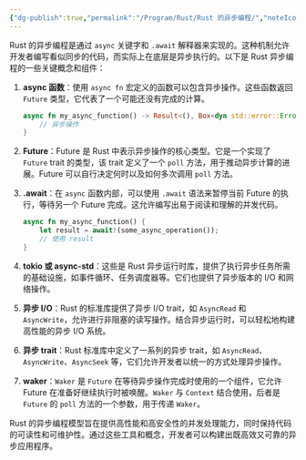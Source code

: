 ```yaml
---
{"dg-publish":true,"permalink":"/Program/Rust/Rust 的异步编程/","noteIcon":"","created":"2025-03-06T21:28:25.983+08:00"}
---
```


Rust 的异步编程是通过 `async` 关键字和 `.await` 解释器来实现的。这种机制允许开发者编写看似同步的代码，而实际上在底层是异步执行的。以下是 Rust 异步编程的一些关键概念和组件：

1. **async 函数**：使用 `async fn` 宏定义的函数可以包含异步操作。这些函数返回 `Future` 类型，它代表了一个可能还没有完成的计算。

   ```rust
   async fn my_async_function() -> Result<(), Box<dyn std::error::Error>> {
       // 异步操作
   }
   ```

2. **Future**：Future 是 Rust 中表示异步操作的核心类型。它是一个实现了 `Future` trait 的类型，该 trait 定义了一个 `poll` 方法，用于推动异步计算的进展。Future 可以自行决定何时以及如何多次调用 `poll` 方法。

3. **.await**：在 `async` 函数内部，可以使用 `.await` 语法来暂停当前 Future 的执行，等待另一个 Future 完成。这允许编写出易于阅读和理解的并发代码。

   ```rust
   async fn my_async_function() {
       let result = await!(some_async_operation());
       // 使用 result
   }
   ```

4. **tokio 或 async-std**：这些是 Rust 异步运行时库，提供了执行异步任务所需的基础设施，如事件循环、任务调度器等。它们也提供了异步版本的 I/O 和网络操作。

5. **异步 I/O**：Rust 的标准库提供了异步 I/O trait，如 `AsyncRead` 和 `AsyncWrite`，允许进行非阻塞的读写操作。结合异步运行时，可以轻松地构建高性能的异步 I/O 系统。

6. **异步 trait**：Rust 标准库中定义了一系列的异步 trait，如 `AsyncRead`、`AsyncWrite`、`AsyncSeek` 等，它们允许开发者以统一的方式处理异步操作。

7. **waker**：`Waker` 是 `Future` 在等待异步操作完成时使用的一个组件，它允许 Future 在准备好继续执行时被唤醒。`Waker` 与 `Context` 结合使用，后者是 `Future` 的 `poll` 方法的一个参数，用于传递 `Waker`。

Rust 的异步编程模型旨在提供高性能和高安全性的并发处理能力，同时保持代码的可读性和可维护性。通过这些工具和概念，开发者可以构建出既高效又可靠的异步应用程序。